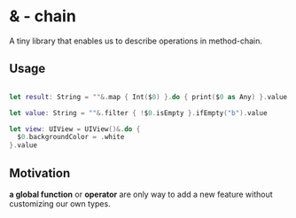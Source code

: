 # & - chain

A tiny library that enables us to describe operations in method-chain.

## Usage

```swift

let result: String = ""&.map { Int($0) }.do { print($0 as Any) }.value

let value: String = ""&.filter { !$0.isEmpty }.ifEmpty("b").value

let view: UIView = UIView()&.do {
  $0.backgroundColor = .white
}.value
```

## Motivation

**a global function** or **operator** are only way to add a new feature without customizing our own types.
